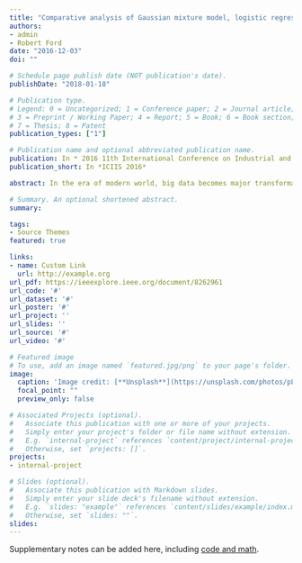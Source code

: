 ```yaml
---
title: "Comparative analysis of Gaussian mixture model, logistic regression and random forest for big data classification using map reduce"
authors:
- admin
- Robert Ford
date: "2016-12-03"
doi: ""

# Schedule page publish date (NOT publication's date).
publishDate: "2018-01-18"

# Publication type.
# Legend: 0 = Uncategorized; 1 = Conference paper; 2 = Journal article;
# 3 = Preprint / Working Paper; 4 = Report; 5 = Book; 6 = Book section;
# 7 = Thesis; 8 = Patent
publication_types: ["1"]

# Publication name and optional abbreviated publication name.
publication: In * 2016 11th International Conference on Industrial and Information Systems (ICIIS)*
publication_short: In *ICIIS 2016*

abstract: In the era of modern world, big data becomes major transformation of new technology, The amount of data generated by mankind is growing every year. To classify such big data is a challenging task with standard data mining techniques. This paper presents a Map Reduce based algorithm with Gaussian mixture model(GMM), Logistic regression(LR) and Random forest classifier(RFC). While, map phase determines the probabilities and class labels of the test data, the reduce phase predicts the class labels of test data by aggregating results from all the mappers. We have analyzed these algorithms on the basis of test accuracy, run time and number of mappers on multiple big data sets.

# Summary. An optional shortened abstract.
summary: 

tags:
- Source Themes
featured: true

links:
- name: Custom Link
  url: http://example.org
url_pdf: https://ieeexplore.ieee.org/document/8262961
url_code: '#'
url_dataset: '#'
url_poster: '#'
url_project: ''
url_slides: ''
url_source: '#'
url_video: '#'

# Featured image
# To use, add an image named `featured.jpg/png` to your page's folder. 
image:
  caption: 'Image credit: [**Unsplash**](https://unsplash.com/photos/pLCdAaMFLTE)'
  focal_point: ""
  preview_only: false

# Associated Projects (optional).
#   Associate this publication with one or more of your projects.
#   Simply enter your project's folder or file name without extension.
#   E.g. `internal-project` references `content/project/internal-project/index.md`.
#   Otherwise, set `projects: []`.
projects:
- internal-project

# Slides (optional).
#   Associate this publication with Markdown slides.
#   Simply enter your slide deck's filename without extension.
#   E.g. `slides: "example"` references `content/slides/example/index.md`.
#   Otherwise, set `slides: ""`.
slides: 
---
```



Supplementary notes can be added here, including [code and math](https://sourcethemes.com/academic/docs/writing-markdown-latex/).


